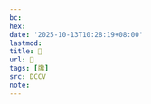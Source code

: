 ```yaml
---
bc:
hex:
date: '2025-10-13T10:28:19+08:00'
lastmod:
title: 􅥜
url: 􅥜
tags: [㸥]
src: DCCV
note:
---
```

